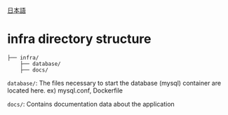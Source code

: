 [日本語](README-jp.md)

# infra directory structure

```terminal:infra directory structure
├── infra/
    ├── database/
    ├── docs/
```

`database/`: The files necessary to start the database (mysql) container are located here. ex) mysql.conf, Dockerfile

`docs/`: Contains documentation data about the application
